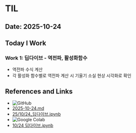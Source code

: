 # TIL

## Date: 2025-10-24


## Today I Work
### Work 1: 딥다이브 - 역전파, 활성화함수
- 역전파 수식 계산
- 각 활성화 함수별로 역전파 계산 시 기울기 소실 현상 시각화로 확인

## References and Links
- ![GitHub](https://img.shields.io/badge/GitHub-181717?style=for-the-badge&logo=GitHub&logoColor=white)
- [2025-10-24.md](https://github.com/100-hours-a-week/max-til/blob/main/Oct/2025-10-24.md) 
- [25/10/24_딥다이브.ipynb](https://github.com/Max-JI64/Kakao_Tech_Bootcamp/blob/main/Daily_class/25_10_24_%EB%94%A5%EB%8B%A4%EC%9D%B4%EB%B8%8C.ipynb) 
- ![Google Colab](https://img.shields.io/badge/googlecolab-F9AB00?style=for-the-badge&logo=googlecolab&logoColor=white)
- [10/24 딥다이브.ipynb](https://colab.research.google.com/drive/1hnHRnaK4W5kx3-tivEAmOpodfJXZRCh0?usp=sharing)